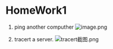 # HomeWork1

1. ping another computher
   ![image.png](https://i.loli.net/2020/02/28/ixBnalzCTr1Rj85.png)

2. tracert a server.
   ![tracert截图.png](https://i.loli.net/2020/02/28/VIjtlMumefWaLo6.png)